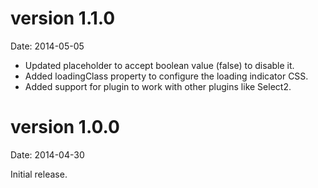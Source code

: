 version 1.1.0
=============
Date: 2014-05-05

- Updated placeholder to accept boolean value (false) to disable it.
- Added loadingClass property to configure the loading indicator CSS.
- Added support for plugin to work with other plugins like Select2.


version 1.0.0
=============
Date: 2014-04-30

Initial release.